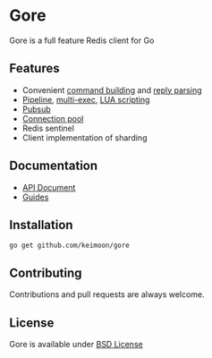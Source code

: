 # Gore

Gore is a full feature Redis client for Go

## Features

* Convenient [command building](https://github.com/keimoon/gore/wiki/Connection-and-Command) 
and [reply parsing](https://github.com/keimoon/gore/wiki/Reply)
* [Pipeline](https://github.com/keimoon/gore/wiki/Pipeline), 
[multi-exec](https://github.com/keimoon/gore/wiki/Transaction),
[LUA scripting](https://github.com/keimoon/gore/wiki/Script)
* [Pubsub](https://github.com/keimoon/gore/wiki/Pubsub)
* [Connection pool](https://github.com/keimoon/gore/wiki/Connection-pool)
* Redis sentinel
* Client implementation of sharding

## Documentation

* [API Document](http://godoc.org/github.com/keimoon/gore)
* [Guides](https://github.com/keimoon/gore/wiki)

## Installation

```
go get github.com/keimoon/gore
```

## Contributing

Contributions and pull requests are always welcome.

## License

Gore is available under [BSD License](http://opensource.org/licenses/BSD-3-Clause)

